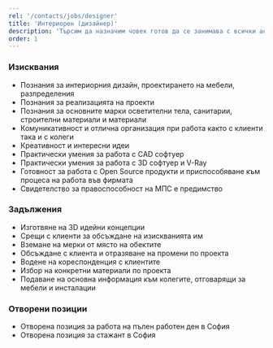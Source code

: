 ```yaml
---
rel: '/contacts/jobs/designer'
title: 'Интериорен (дизайнер)'
description: 'Търсим да назначим човек готов да се занимава с всички аспекти на интериора и с всичко, свързано с интериорния дизайн. Човек за които е важно да намери най - доброто решение за клиента, да разбере какво иска той, да види възможностите и да направи нещата красиви и практични. За да добием представа за креативността и и въображението Ви, е задължително да ни изпратите портфолио с проекти, по които сте работили.'
order: 1
---
```

### Изисквания
* Познания за интериорния дизайн, проектирането на мебели, разпределения
* Познания за реализацията на проекти 
* Познания за основните марки осветителни тела, санитарии, строителни материали и материали 
* Комуникативност и отлична организация при работа както с клиенти така и с колеги 
* Креативност и интересни идеи
* Практически умения за работа с CAD софтуер
* Практически умения за работа с 3D софтуер и V-Ray
* Готовност за работа с Open Source продукти и приспособяване към процеса на работа във фирмата
* Свидетелство за правоспособност на МПС е предимство

### Задължения
* Изготвяне на 3D идейни концепции
* Срещи с клиенти за обсъждане на изискванията им 
* Вземане на мерки от място на обектите 
* Обсъждане с клиента и отразяване на промени по проекта 
* Водене на кореспонденция с клиентите 
* Избор на конкретни материали по проекта 
* Подаване на основна информация към колегите, отговарящи за мебели и инсталации 

### Отворени позиции
* Отворена позиция за работа на пълен работен ден в София
* Отворена позиция за стажант в София

